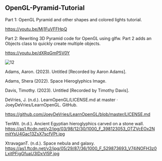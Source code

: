 ## OpenGL-Pyramid-Tutorial
Part 1: OpenGL Pyramid and other shapes and colored lights tutorial.

https://youtu.be/Mj1FuVFFHpQ

Part 2: Rewriting 3D Pyramid code for OpenGL using glfw. Part 2 adds an Objects class to quickly create multiple objects. 

https://youtu.be/dXRqGmP5V0Y

![12](https://user-images.githubusercontent.com/110789514/214052702-d85aea51-a0e7-4eae-a535-52adf91e6e81.png)

Adams, Aaron. (2023). Untitled [Recorded by Aaron Adams].

Adams, Shera (2022). Space Hieroglyphics Image.

Davis, Timothy. (2023). Untitled [Recorded by Timothy Davis].

DeVries, J. (n.d.). LearnOpenGL/LICENSE.md at master · JoeyDeVries/LearnOpenGL. GitHub. 

https://github.com/JoeyDeVries/LearnOpenGL/blob/master/LICENSE.md

TenWit. (n.d.). Ancient Egyptian hieroglyphics carved on a stone wall. https://as1.ftcdn.net/v2/jpg/03/98/12/30/1000_F_398123053_OTZVcEOx2NmitYsU4Gac13ZsX7scfVPt.jpg

XtravaganT. (n.d.). Space nebula and galaxy. https://as1.ftcdn.net/v2/jpg/05/29/87/36/1000_F_529873693_V74iNOFH3z0LxitPFigGfuaU3lDxVl5P.jpg
